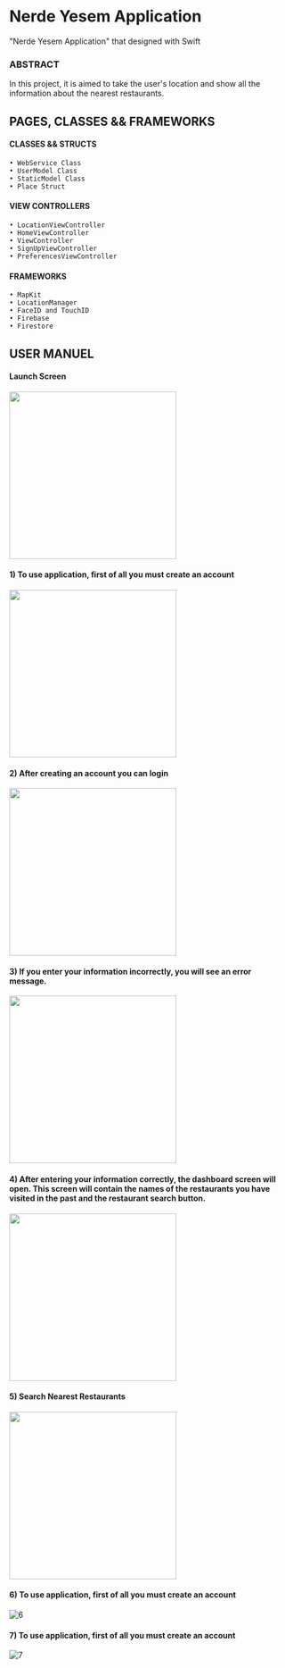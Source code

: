 # Nerde Yesem Application
"Nerde Yesem Application" that designed with Swift

### ABSTRACT

In this project, it is aimed to take the user's location and show all the information about the nearest restaurants.


## PAGES, CLASSES && FRAMEWORKS

#### CLASSES && STRUCTS
    • WebService Class
    • UserModel Class
    • StaticModel Class
    • Place Struct

#### VIEW CONTROLLERS
    • LocationViewController
    • HomeViewController
    • ViewController
    • SignUpViewController
    • PreferencesViewController
  

#### FRAMEWORKS
    • MapKit
    • LocationManager
    • FaceID and TouchID 
    • Firebase
    • Firestore
  

## USER MANUEL
####  Launch Screen
<img src="https://github.com/BurhanCabiroglu/Nerde-Yesem/blob/main/images/launchScreen.png" width="300">

#### 1) To use application, first of all you must create an account
<img src="https://github.com/BurhanCabiroglu/Nerde-Yesem/blob/main/images/signUpScreen.png" width="300">


#### 2) After creating an account you can login
<img src="https://github.com/BurhanCabiroglu/Nerde-Yesem/blob/main/images/loginScreen.png" width="300">


#### 3) If you enter your information incorrectly, you will see an error message.
<img src="https://github.com/BurhanCabiroglu/Nerde-Yesem/blob/main/images/error.png" width="300">

#### 4) After entering your information correctly, the dashboard screen will open. This screen will contain the names of the restaurants you have visited in the past and the restaurant search button.
<img src="https://github.com/BurhanCabiroglu/Nerde-Yesem/blob/main/images/main.png" width="300">

#### 5) Search Nearest Restaurants
<img src="https://github.com/BurhanCabiroglu/Nerde-Yesem/blob/main/images/showLoc.png" width="300">


#### 6) To use application, first of all you must create an account
![6](https://github.com/BurhanCabiroglu/Nerde-Yesem/blob/main/images/signUpScreen.png)


#### 7) To use application, first of all you must create an account
![7](https://github.com/BurhanCabiroglu/Nerde-Yesem/blob/main/images/signUpScreen.png)



